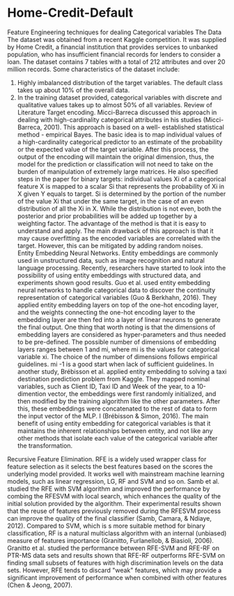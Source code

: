 # Home-Credit-Default
Feature Engineering techniques for dealing Categorical variables
The Data
The dataset was obtained from a recent Kaggle competition. It was supplied by Home Credit, a financial institution that provides services to unbanked population, who has insufficient financial records for lenders to consider a loan. The dataset contains 7 tables with a total of 212 attributes and over 20 million records. Some characteristics of the dataset include: 
1.	Highly imbalanced distribution of the target variables. The default class takes up about 10% of the overall data. 
2.	In the training dataset provided, categorical variables with discrete and qualitative values takes up to almost 50% of all variables. 
Review of Literature 
Target encoding.
Micci-Barreca discussed this approach in dealing with high-cardinality categorical attributes in his studies (Micci-Barreca, 2001). This approach is based on a well- established statistical method - empirical Bayes. The basic idea is to map individual values of a high-cardinality categorical predictor to an estimate of the probability or the expected value of the target variable. After this process, the output of the encoding will maintain the original dimension, thus, the model for the prediction or classification will not need to take on the burden of manipulation of extremely large matrices. He also specified steps in the paper for binary targets: individual values Xi of a categorical feature X is mapped to a scalar Si that represents the probability of Xi in X given Y equals to target. Si is determined by the portion of the number of the value Xi that under the same target, in the case of an even distribution of all the Xi in X. While the distribution is not even, both the posterior and prior probabilities will be added up together by a weighting factor. The advantage of the method is that it is easy to understand and apply. The main drawback of this approach is that it may cause overfitting as the encoded variables are correlated with the target. However, this can be mitigated by adding random noises.  
Entity Embedding Neural Networks.
Entity embeddings are commonly used in unstructured data, such as image recognition and natural language processing. Recently, researchers have started to look into the possibility of using entity embeddings with structured data, and experiments shown good results. Guo et al. used entity embedding neural networks to handle categorical data to discover the continuity representation of categorical variables (Guo & Berkhahn, 2016). They applied entity embedding layers on top of the one-hot encoding layer, and the weights connecting the one-hot encoding layer to the embedding layer are then fed into a layer of linear neurons to generate the final output. One thing that worth noting is that the dimensions of embedding layers are considered as hyper-parameters and thus needed to be pre-defined. The possible number of dimensions of embedding layers ranges between 1 and mi, where mi is the values for categorical variable xi. The choice of the number of dimensions follows empirical guidelines. mi -1 is a good start when lack of sufficient guidelines. In another study, Brébisson et al. applied entity embedding to solving a taxi destination prediction problem from Kaggle. They mapped nominal variables, such as Client ID, Taxi ID and Week of the year, to a 10-dimention vector, the embeddings were first randomly initialized, and then modified by the training algorithm like the other parameters. 
After this, these embeddings were concatenated to the rest of data to form the input vector of the MLP. I (Brébisson & Simon, 2016).  The main benefit of using entity embedding for categorical variables is that it maintains the inherent relationships between entity, and not like any other methods that isolate each value of the categorical variable after the transformation.   
  
Recursive Feature Elimination.
RFE is a widely used wrapper class for feature selection as it selects the best features based on the scores the underlying model provided. It works well with mainstream machine learning models, such as linear regression, LG, RF and SVM and so on. Samb et al. studied the RFE with SVM algorithm and improved the performance by combing the RFESVM with local search, which enhances the quality of the initial solution provided by the algorithm. 
Their experimental results shown that the reuse of features previously removed during the RFESVM process can improve the quality of the final classifier (Samb, Camara, & Ndiaye, 2012). Compared to SVM, which is s more suitable method for binary classification, RF is a natural multiclass algorithm with an internal (unbiased) measure of features importance (Granitto, 
Furlanellob, & Biasioli, 2006). Granitto et al. studied the performance between RFE-SVM and RFE-RF on PTR-MS data sets and results shown that RFE-RF outperforms RFE-SVM on finding small subsets of features with high discrimination levels on the data sets. However, RFE tends to discard "weak" features, which may provide a significant improvement of performance when combined with other features (Chen & Jeong, 2007). 
